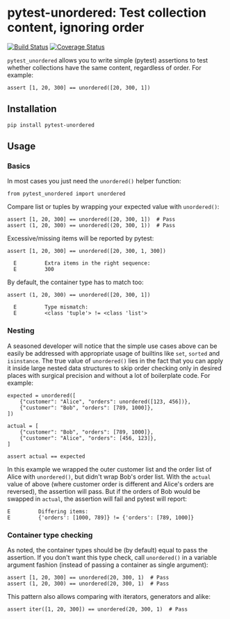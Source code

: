 # pytest-unordered: Test collection content, ignoring order

[![Build Status](https://travis-ci.org/utapyngo/pytest-unordered.svg?branch=master)](https://travis-ci.org/utapyngo/pytest-unordered)
[![Coverage Status](https://codecov.io/gh/utapyngo/pytest-unordered/branch/master/graph/badge.svg)](https://codecov.io/gh/utapyngo/pytest-unordered)

`pytest_unordered` allows you to write simple (pytest) assertions
to test whether collections have the same content, regardless of order.
For example:

    assert [1, 20, 300] == unordered([20, 300, 1])


## Installation

    pip install pytest-unordered


## Usage

### Basics

In most cases you just need the `unordered()` helper function:

    from pytest_unordered import unordered

Compare list or tuples by wrapping your expected value with `unordered()`:

    assert [1, 20, 300] == unordered([20, 300, 1])  # Pass
    assert (1, 20, 300) == unordered((20, 300, 1))  # Pass

Excessive/missing items will be reported by pytest:

    assert [1, 20, 300] == unordered([20, 300, 1, 300])

      E         Extra items in the right sequence:
      E         300

By default, the container type has to match too:

    assert (1, 20, 300) == unordered([20, 300, 1])

      E         Type mismatch:
      E         <class 'tuple'> != <class 'list'>



### Nesting

A seasoned developer will notice that the simple use cases above
can be easily be addressed with appropriate usage
of builtins like `set`, `sorted` and `isinstance`.
The true value of `unordered()` lies in the fact that you
can apply it inside large nested data structures to skip order checking
only in desired places with surgical precision
and without a lot of boilerplate code.
For example:

    expected = unordered([
        {"customer": "Alice", "orders": unordered([123, 456])},
        {"customer": "Bob", "orders": [789, 1000]},
    ])

    actual = [
        {"customer": "Bob", "orders": [789, 1000]},
        {"customer": "Alice", "orders": [456, 123]},
    ]

    assert actual == expected

In this example we wrapped the outer customer list and the order list of Alice
with `unordered()`, but didn't wrap Bob's order list.
With the `actual` value of above (where customer order is different
and Alice's orders are reversed), the assertion will pass.
But if the orders of Bob would be swapped in `actual`, the assertion
will fail and pytest will report:

    E         Differing items:
    E         {'orders': [1000, 789]} != {'orders': [789, 1000]}



### Container type checking

As noted, the container types should be (by default) equal to pass the
assertion. If you don't want this type check, call `unordered()`
in a variable argument fashion (instead of passing
a container as single argument):

    assert [1, 20, 300] == unordered(20, 300, 1)  # Pass
    assert (1, 20, 300) == unordered(20, 300, 1)  # Pass

This pattern also allows comparing with iterators, generators and alike:

    assert iter([1, 20, 300]) == unordered(20, 300, 1)  # Pass
